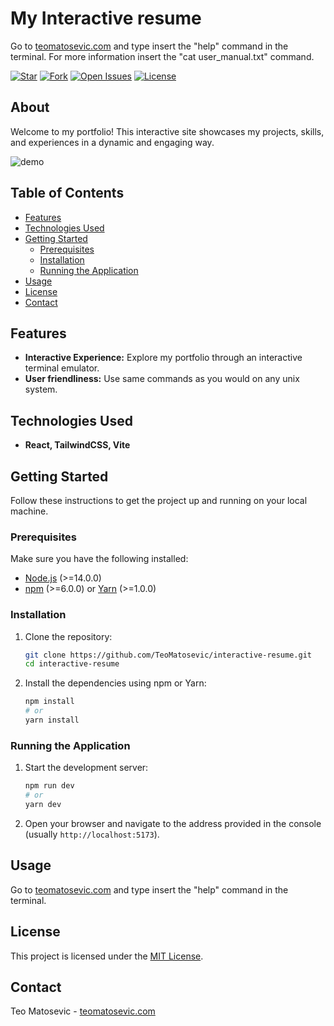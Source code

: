 # My Interactive resume

Go to [teomatosevic.com](https://teomatosevic.com) and type insert the "help" command in the terminal. For more information insert the "cat user_manual.txt" command.

[![Star](https://img.shields.io/github/stars/TeoMatosevic/interactive-resume?style=flat-square)](https://github.com/TeoMatosevic/interactive-resume)
[![Fork](https://img.shields.io/github/forks/TeoMatosevic/interactive-resume?style=flat-square)](https://github.com/TeoMatosevic/interactive-resume)
[![Open Issues](https://img.shields.io/github/issues/TeoMatosevic/interactive-resume?style=flat-square)](https://github.com/TeoMatosevic/interactive-resume/issues)
[![License](https://img.shields.io/github/license/TeoMatosevic/interactive-resume?style=flat-square)](LICENSE)

## About

Welcome to my portfolio! This interactive site showcases my projects, skills, and experiences in a dynamic and engaging way.

![demo](https://s6.gifyu.com/images/bzoUl.gif)

## Table of Contents

- [Features](#features)
- [Technologies Used](#technologies-used)
- [Getting Started](#getting-started)
  - [Prerequisites](#prerequisites)
  - [Installation](#installation)
  - [Running the Application](#running-the-application)
- [Usage](#usage)
- [License](#license)
- [Contact](#contact)

## Features

*   **Interactive Experience:** Explore my portfolio through an interactive terminal emulator.
*   **User friendliness:** Use same commands as you would on any unix system.

## Technologies Used

*   **React, TailwindCSS, Vite**

## Getting Started

Follow these instructions to get the project up and running on your local machine.

### Prerequisites

Make sure you have the following installed:

*   [Node.js](https://nodejs.org/) (>=14.0.0)
*   [npm](https://www.npmjs.com/) (>=6.0.0) or [Yarn](https://yarnpkg.com/) (>=1.0.0)

### Installation

1.  Clone the repository:

    ```bash
    git clone https://github.com/TeoMatosevic/interactive-resume.git
    cd interactive-resume
    ```
2.  Install the dependencies using npm or Yarn:

    ```bash
    npm install
    # or
    yarn install
    ```

### Running the Application

1.  Start the development server:

    ```bash
    npm run dev
    # or
    yarn dev
    ```

2.  Open your browser and navigate to the address provided in the console (usually `http://localhost:5173`).

## Usage

Go to [teomatosevic.com](https://teomatosevic.com) and type insert the "help" command in the terminal.

## License

This project is licensed under the [MIT License](LICENSE).

## Contact

Teo Matosevic - [teomatosevic.com](https://teomatosevic.com)
